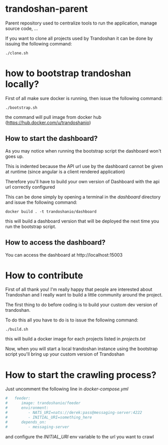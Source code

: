 # trandoshan-parent

Parent repository used to centralize tools to run the application, manage source code, ...

If you want to clone all projects used by Trandoshan it can be done by issuing the following command:

``./clone.sh``

# how to bootstrap trandoshan locally?

First of all make sure docker is running, then issue the following command:

``./bootstrap.sh``

the command will pull image from docker hub (https://hub.docker.com/u/trandoshanio)

## How to start the dashboard?

As you may notice when running the bootstrap script the dashboard won't goes up.

This is indented because the API url use by the dashboard cannot be given at runtime (since angular is a client rendered application)

Therefore you'll have to build your own version of Dashboard with the api url correctly configured

This can be done simply by opening a terminal in the *dashboard* directory and issue the following command:

``docker build . -t trandoshanio/dashboard``

this will build a dashboard version that will be deployed the next time you run the bootstrap script.

## How to access the dashboard?

You can access the dashboard at http://localhost:15003

# How to contribute

First of all thank you! I'm really happy that people are interested about Trandoshan and I really want to build a little community around the project.

The first thing to do before coding is to build your custom dev version of trandoshan. 

To do this all you have to do is to issue the following command:

``./build.sh``

this will build a docker image for each projects listed in *projects.txt*

Now, when you will start a local trandoshan instance using the bootstrap script you'll bring up your custom version of Trandoshan

# How to start the crawling process?

Just uncomment the following line in *docker-compose.yml* 

```yaml
#   feeder:
#      image: trandoshanio/feeder
#      environment:
#         - NATS_URI=nats://derek:pass@messaging-server:4222
#         - INITIAL_URI=something_here
#      depends_on:
#         - messaging-server
```

and configure the *INITIAL_URI* env variable to the url you want to crawl
